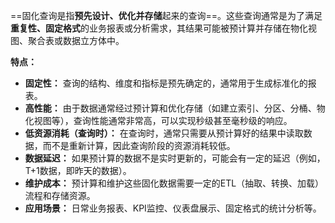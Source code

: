==固化查询是指**预先设计、优化并存储**起来的查询==。这些查询通常是为了满足**重复性、固定格式**的业务报表或分析需求，其结果可能被预计算并存储在物化视图、聚合表或数据立方体中。

**特点：**

- **固定性：** 查询的结构、维度和指标是预先确定的，通常用于生成标准化的报表。
- **高性能：** 由于数据通常经过预计算和优化存储（如建立索引、分区、分桶、物化视图等），查询性能通常非常高，可以实现秒级甚至毫秒级的响应。
- **低资源消耗（查询时）：** 在查询时，通常只需要从预计算好的结果中读取数据，而不是重新计算，因此查询阶段的资源消耗较低。
- **数据延迟：** 如果预计算的数据不是实时更新的，可能会有一定的延迟（例如，T+1数据，即昨天的数据）。
- **维护成本：** 预计算和维护这些固化数据需要一定的ETL（抽取、转换、加载）流程和存储资源。
- **应用场景：** 日常业务报表、KPI监控、仪表盘展示、固定格式的统计分析等。